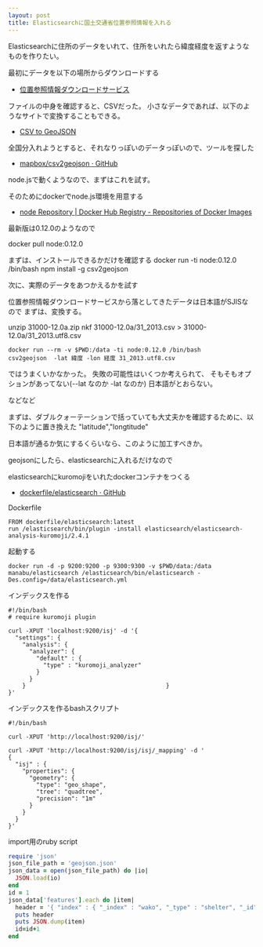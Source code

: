 ```yaml
---
layout: post
title: Elasticsearchに国土交通省位置参照情報を入れる
---
```


Elasticsearchに住所のデータをいれて、住所をいれたら緯度経度を返すようなものを作りたい。

最初にデータを以下の場所からダウンロードする

* [位置参照情報ダウンロードサービス](http://nlftp.mlit.go.jp/isj/)

ファイルの中身を確認すると、CSVだった。
小さなデータであれば、以下のようなサイトで変換することもできる。

* [CSV to GeoJSON](http://togeojson.com/)

全国分入れようとすると、それなりっぽいのデータっぽいので、ツールを探した

* [mapbox/csv2geojson · GitHub](https://github.com/mapbox/csv2geojson)

node.jsで動くようなので、まずはこれを試す。

そのためにdockerでnode.js環境を用意する

* [node Repository | Docker Hub Registry - Repositories of Docker Images](https://registry.hub.docker.com/_/node/)

最新版は0.12.0のようなので

docker pull node:0.12.0

まずは、インストールできるかだけを確認する
docker run -ti node:0.12.0 /bin/bash
npm install -g csv2geojson

次に、実際のデータをあつかえるかを試す

位置参照情報ダウンロードサービスから落としてきたデータは日本語がSJISなので
まずは、変換する。

unzip 31000-12.0a.zip
nkf 31000-12.0a/31_2013.csv > 31000-12.0a/31_2013.utf8.csv


```
docker run --rm -v $PWD:/data -ti node:0.12.0 /bin/bash
csv2geojson  -lat 緯度 -lon 経度 31_2013.utf8.csv
```

ではうまくいかなかった。
失敗の可能性はいくつか考えられて、
そもそもオプションがあってない(--lat なのか -lat なのか)
日本語がとおらない。

などなど

まずは、ダブルクォーテーションで括っていても大丈夫かを確認するために、以下のように置き換えた
"latitude","longtitude"

日本語が通るか気にするくらいなら、このように加工すべきか。

geojsonにしたら、elasticsearchに入れるだけなので

elasticsearchにkuromojiをいれたdockerコンテナをつくる
* [dockerfile/elasticsearch · GitHub](https://github.com/dockerfile/elasticsearch)


Dockerfile

```
FROM dockerfile/elasticsearch:latest
run /elasticsearch/bin/plugin -install elasticsearch/elasticsearch-analysis-kuromoji/2.4.1
```

起動する
```
docker run -d -p 9200:9200 -p 9300:9300 -v $PWD/data:/data manabu/elasticsearch /elasticsearch/bin/elasticsearch -Des.config=/data/elasticsearch.yml
```


インデックスを作る
```
#!/bin/bash
# require kuromoji plugin

curl -XPUT 'localhost:9200/isj' -d '{
  "settings": {
    "analysis": {
      "analyzer": {
        "default" : {
          "type" : "kuromoji_analyzer"
        }
      }
    }										 }
}'
```												  
インデックスを作るbashスクリプト
```
#!/bin/bash

curl -XPUT 'http://localhost:9200/isj/'

curl -XPUT 'http://localhost:9200/isj/isj/_mapping' -d '
{
  "isj" : {
    "properties": {
      "geometry": {
        "type": "geo_shape",
        "tree": "quadtree",
        "precision": "1m"
      }
    }
  }
}'
```


import用のruby script

```ruby
require 'json'
json_file_path = 'geojson.json'
json_data = open(json_file_path) do |io|
  JSON.load(io)
end
id = 1
json_data['features'].each do |item|
  header = '{ "index" : { "_index" : "wako", "_type" : "shelter", "_id" : "' + id.to_s + '" } }'
  puts header
  puts JSON.dump(item)
  id=id+1
end
```	  



